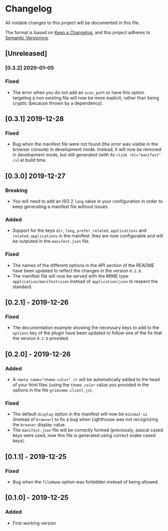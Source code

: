 # Changelog

All notable changes to this project will be documented in this file.

The format is based on [Keep a Changelog](https://keepachangelog.com/en/1.0.0/),
and this project adheres to [Semantic Versioning](https://semver.org/spec/v2.0.0.html).

## [Unreleased]

### [0.3.2] 2020-01-05

### Fixed

-   The error when you do not add an `icon_path` or have this option targeting a non existing file will now be more explicit, rather than being cryptic (because thrown by a dependency).

## [0.3.1] 2019-12-28

### Fixed

-   Bug when the manifest file were not found (the error was visible in the browser console) in development mode. Instead, it will now be removed in development mode, but still generated (with its `<link rel="manifest" />`) at build time.

## [0.3.0] 2019-12-27

### Breaking

-   You will need to add an ISO 2 `lang` value in your configuration in order to keep generating a manifest file without issues.

### Added

-   Support for the keys `dir`, `lang`, `prefer_related_applications` and `related_applications` in the manifest: they are now configurable and will be outputed in the `manifest.json` file.

### Fixed

-   The names of the different options in the API section of the README have been updated to reflect the changes in the version `0.2.0`.
-   The manifest file will now be served with the MIME type `application/manifest+json` instead of `application/json` to respect the standard.

## [0.2.1] - 2019-12-26

### Fixed

-   The documentation example showing the necessary keys to add to the `options` key of the plugin have been updated to follow one of the fix that the version `0.2.0` provided.

## [0.2.0] - 2019-12-26

### Added

-   A `<meta name="theme-color" />` will be automatically added to the head of your html files (using the `theme_color` value you provided in the options in the file `gridsome.client.js`).

### Fixed

-   The default `display` option in the manifest will now be `minimal-ui` (instead of `browser`) to fix a bug when Lighthouse was not recognizing the `browser` display value.
-   The `manifest.json` file will be correctly formed (previously, pascal cased keys were used, now this file is generated using correct snake cased keys).

## [0.1.1] - 2019-12-25

### Fixed

-   Bug when the `fileName` option was forbidden instead of being allowed.

## [0.1.0] - 2019-12-25

### Added

-   First working version
